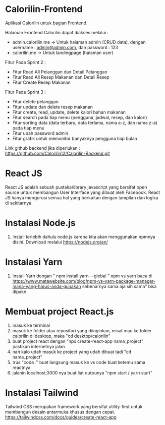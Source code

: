 # Calorilin-Frontend
Aplikasi Calorilin untuk bagian Frontend.

Halaman Frontend Calorilin dapat diakses melalui :
- admin.calorilin.me -> Untuk halaman admin (CRUD data), dengan username : admin@admin.com, dan password : 123
- calorilin.me -> Untuk landingpage (halaman user)

Fitur Pada Sprint 2 :
- Fitur Read All Pelanggan dan Detail Pelanggan
- Fitur Read All Resep Makanan dan Detail Resep
- Fitur Create Resep Makanan

Fitur Pada Sprint 3 :
- Fitur delete pelanggan
- Fitur update dan delete resep makanan
- Fitur create, read, update, delete kalori bahan makanan
- Fitur search pada tiap menu (pengguna, jadwal, resep, dan kalori)
- Fitur sorting data (data terbaru, data terlama, nama a-z, dan nama z-a) pada tiap menu
- Fitur ubah password admin
- Fitur grafik untuk memonitor banyaknya pengguna tiap bulan

Link github backend jika diperlukan :
https://github.com/Calorilin12/Calorilin-Backend.git

# React JS
React JS adalah sebuah pustaka/library javascript yang bersifat open source untuk membangun User Interface yang dibuat oleh Facebook. React JS hanya mengurusi semua hal yang berkaitan dengan tampilan dan logika di sekitarnya.

# Instalasi Node.js
1. Install terlebih dahulu node.js karena kita akan menggunakan npmnya disini. Download melalui https://nodejs.org/en/

# Instalasi Yarn
1. Install Yarn dengan " npm install yarn --global " 
npm vs yarn baca di https://www.matawebsite.com/blog/npm-vs-yarn-package-manager-mana-yang-harus-anda-gunakan
sebenarnya sama aja sih sama" bisa dipake

# Membuat project React.js
1. masuk ke terminal
2. masuk ke folder atau repositori yang diinginkan, misal mau ke folder calorilin di desktop, maka "cd desktop/calorilin"
3. buat project react dengan "npx create-react-app nama_project" pastikan internetnya jalan
4. nah kalo udah masuk ke project yang udah dibuat tadi "cd nama_project"
5. trus "code ." buat langsung masuk ke vs code buat ketemu sama reactnya
6. jalanin localhost;3000 nya buat liat outpunya "npm start / yarn start"

# Instalasi Tailwind
Tailwind CSS merupakan framework yang bersifat utility-first untuk membangun desain antarmuka khusus dengan cepat.
https://tailwindcss.com/docs/guides/create-react-app

